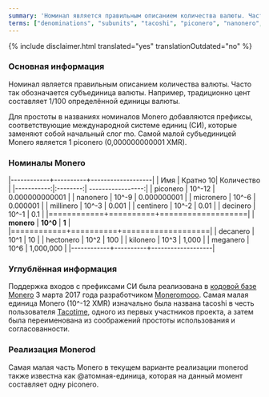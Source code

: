 ```yaml
---
summary: 'Номинал является правильным описанием количества валюты. Часто так обозначается субъединица валюты. Например, традиционно цент составляет 1/100 определённой единицы валюты.'
terms: ["denominations", "subunits", "tacoshi", "piconero", "nanonero", "micronero", "millinero", "centinero", "decinero","decanero","hectonero","kilonero","meganero","giganero"]
---
```


{% include disclaimer.html translated="yes" translationOutdated="no" %}

### Основная информация

Номинал является правильным описанием количества валюты. Часто так
обозначается субъединица валюты. Например, традиционно цент составляет 1/100
определённой единицы валюты.

Для простоты в названиях номиналов Monero добавляются префиксы,
соответствующие международной системе единиц (СИ), которые заменяют собой
начальный слог mo. Самой малой субъединицей Monero является 1 piconero
(0,000000000001 XMR).

### Номиналы Monero

|------------+----------+-------------------|
| Имя        | Кратно 10| Количество        |
|-----------:|:--------:| -----------------:|
| piconero   | 10^-12   | 0.000000000001    |
| nanonero   | 10^-9    | 0.000000001       |
| micronero  | 10^-6    | 0.000001          |
| millinero  | 10^-3    | 0.001             |
| centinero  | 10^-2    | 0.01              |
| decinero   | 10^-1    | 0.1               |
|============+==========+===================|
| **monero** | **10^0** | **1**             |
|============+==========+===================|
| decanero   | 10^1     | 10                |
| hectonero  | 10^2     | 100               |
| kilonero   | 10^3     | 1,000             |
| meganero   | 10^6     | 1,000,000         |
|------------+----------+-------------------|

### Углублённая информация

Поддержка входов с префиксами СИ была реализована в [кодовой базе
Monero](https://github.com/monero-project/monero/pull/1826) 3 марта 2017
года разработчиком [Moneromooo](https://github.com/moneromooo-monero). Самая
малая единица Monero (10^-12 XMR) изначально была названа tacoshi в честь
пользователя
[Tacotime](https://bitcointalk.org/index.php?action=profile;u=19270), одного
из первых участников проекта, а затем была переименована из соображений
простоты использования и согласованности.

### Реализация Monerod

Самая малая часть Monero в текущем варианте реализации monerod также
известна как @атомная-единица, которая на данный момент составляет одну
piconero.
